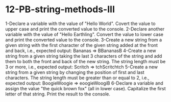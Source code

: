 # 12-PB-string-methods-III

1-Declare a variable with the value of "Hello World". Covert the value to upper case and print the converted value to the console.
2-Declare another variable with the value of "Hello Earthling". Convert the value to lower case and print the converted value to the console.
3-Create a new string from a given string with the first character of the given string added at the front and back, i.e., expected output: Bananas => BBananasB
4-Create a new string from a given string taking the last 3 characters of the string and add them to both the front and back of the new string. The string length must be 3 or more, i.e., expected output: Scritch => tchScritchtch
5-Create a new string from a given string by changing the position of first and last characters. The string length must be greater than or equal to 2, i.e., expected output: BoogieWoogie => eoogieWoogiB
6-Declare a variable and assign the value "the quick brown fox" (all in lower case). Capitalize the first letter of that string. Print the result to the console.
